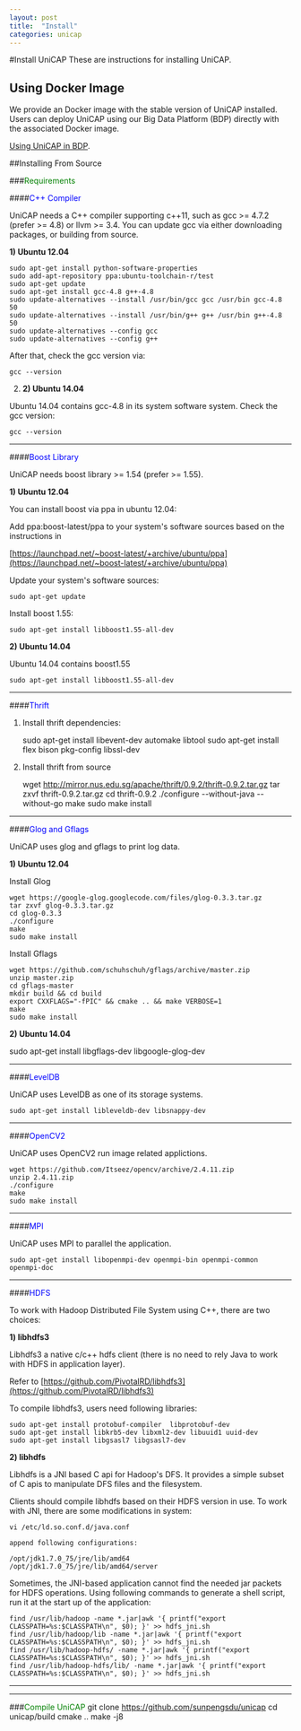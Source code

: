 ```yaml
---
layout: post
title:  "Install"
categories: unicap
---
```

#Install UniCAP
These are instructions for installing UniCAP.

## Using Docker Image

We provide an Docker image with the stable version of UniCAP installed. Users can deploy UniCAP using our Big Data Platform (BDP) directly with the associated Docker image.

[Using UniCAP in BDP].


##Installing From Source
    
###<span style="color: Green">Requirements</span>

####<span style="color: blue">C++ Compiler</span>

UniCAP needs a C++ compiler supporting c++11, such as gcc >= 4.7.2 (prefer >= 4.8) or llvm >= 3.4. You can update gcc via either downloading packages, or building from source. 

**1) Ubuntu 12.04**

    sudo apt-get install python-software-properties
    sudo add-apt-repository ppa:ubuntu-toolchain-r/test
    sudo apt-get update
    sudo apt-get install gcc-4.8 g++-4.8
    sudo update-alternatives --install /usr/bin/gcc gcc /usr/bin gcc-4.8 50
    sudo update-alternatives --install /usr/bin/g++ g++ /usr/bin g++-4.8 50
    sudo update-alternatives --config gcc
    sudo update-alternatives --config g++
    
After that, check the gcc version via:

    gcc --version
    
2) **2) Ubuntu 14.04**

Ubuntu 14.04 contains gcc-4.8 in its system software system. 
Check the gcc version:

    gcc --version 

---    
    
####<span style="color: blue">Boost Library</span>
    
UniCAP needs boost library >= 1.54 (prefer >= 1.55). 

**1) Ubuntu 12.04**

You can install boost via ppa in ubuntu 12.04:

Add ppa:boost-latest/ppa to your system's software sources based on the instructions in 

[https://launchpad.net/~boost-latest/+archive/ubuntu/ppa](https://launchpad.net/~boost-latest/+archive/ubuntu/ppa)
 

Update your system's software sources:

    sudo apt-get update
    
Install boost 1.55:

	sudo apt-get install libboost1.55-all-dev
    
 **2) Ubuntu 14.04**   
 
 Ubuntu 14.04 contains boost1.55
 
 	sudo apt-get install libboost1.55-all-dev

---    
    
####<span style="color: blue">Thrift</span> 

1) Install thrift dependencies:

    sudo apt-get install libevent-dev automake libtool
    sudo apt-get install flex bison pkg-config libssl-dev  
      
2) Install thrift from source 

    wget http://mirror.nus.edu.sg/apache/thrift/0.9.2/thrift-0.9.2.tar.gz
    tar zxvf thrift-0.9.2.tar.gz
    cd thrift-0.9.2
    ./configure --without-java --without-go
    make
    sudo make install
    
---    
    
####<span style="color: blue">Glog and Gflags</span> 

UniCAP uses glog and gflags to print log data.

**1) Ubuntu 12.04**

Install Glog

    wget https://google-glog.googlecode.com/files/glog-0.3.3.tar.gz
    tar zxvf glog-0.3.3.tar.gz
    cd glog-0.3.3
    ./configure
    make
    sudo make install
    
Install Gflags

    wget https://github.com/schuhschuh/gflags/archive/master.zip
    unzip master.zip
    cd gflags-master
    mkdir build && cd build
    export CXXFLAGS="-fPIC" && cmake .. && make VERBOSE=1
    make
    sudo make install
    
**2) Ubuntu 14.04**

sudo apt-get install libgflags-dev libgoogle-glog-dev

---

####<span style="color: blue">LevelDB</span> 

UniCAP uses LevelDB as one of its storage systems.

    sudo apt-get install libleveldb-dev libsnappy-dev

---    

####<span style="color: blue">OpenCV2</span> 

UniCAP uses OpenCV2 run image related applictions.

    wget https://github.com/Itseez/opencv/archive/2.4.11.zip
    unzip 2.4.11.zip
    ./configure
    make 
    sudo make install
---

####<span style="color: blue">MPI</span> 

UniCAP uses MPI to parallel the application.

    sudo apt-get install libopenmpi-dev openmpi-bin openmpi-common openmpi-doc

---

####<span style="color: blue">HDFS</span> 

To work with Hadoop Distributed File System using C++, there are two choices:

**1) libhdfs3**

Libhdfs3 a native c/c++ hdfs client (there is no need to rely Java to work with HDFS in application layer).

Refer to [https://github.com/PivotalRD/libhdfs3](https://github.com/PivotalRD/libhdfs3)

To compile libhdfs3, users need following libraries:
 
    sudo apt-get install protobuf-compiler  libprotobuf-dev 
    sudo apt-get install libkrb5-dev libxml2-dev libuuid1 uuid-dev 
    sudo apt-get install libgsasl7 libgsasl7-dev 


**2) libhdfs**

Libhdfs is a JNI based C api for Hadoop's DFS. It provides a simple subset of C apis to manipulate DFS files and the filesystem. 

Clients should compile libhdfs based on their HDFS version in use. To work with JNI, there are some modifications in system:

    vi /etc/ld.so.conf.d/java.conf
    
    append following configurations:
    
    /opt/jdk1.7.0_75/jre/lib/amd64
    /opt/jdk1.7.0_75/jre/lib/amd64/server

Sometimes, the JNI-based application cannot find the needed jar packets for HDFS operations. Using following commands to generate a shell script, run it at the start up of the application:

    find /usr/lib/hadoop -name *.jar|awk '{ printf("export CLASSPATH=%s:$CLASSPATH\n", $0); }' >> hdfs_jni.sh
    find /usr/lib/hadoop/lib -name *.jar|awk '{ printf("export CLASSPATH=%s:$CLASSPATH\n", $0); }' >> hdfs_jni.sh
    find /usr/lib/hadoop-hdfs/ -name *.jar|awk '{ printf("export CLASSPATH=%s:$CLASSPATH\n", $0); }' >> hdfs_jni.sh
    find /usr/lib/hadoop-hdfs/lib/ -name *.jar|awk '{ printf("export CLASSPATH=%s:$CLASSPATH\n", $0); }' >> hdfs_jni.sh
    
---
---

###<span style="color: Green">Compile UniCAP</span>
    git clone https://github.com/sunpengsdu/unicap
    cd unicap/build
    cmake ..
    make -j8

[Using UniCAP in BDP]: http://155.69.146.43/bdp/guest
